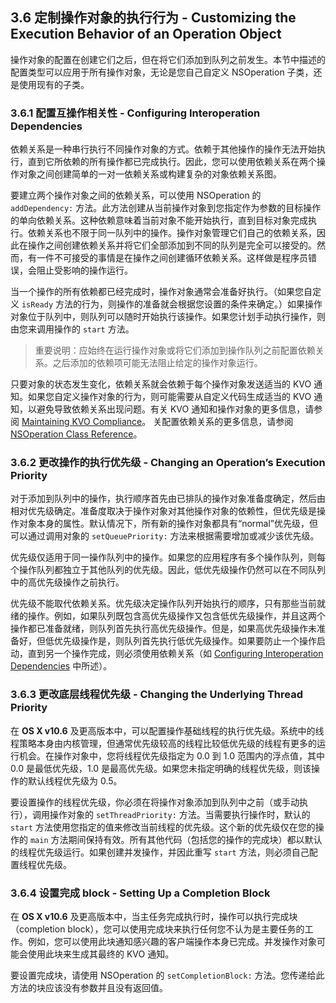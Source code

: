 ## 3.6 定制操作对象的执行行为 - Customizing the Execution Behavior of an Operation Object
操作对象的配置在创建它们之后，但在将它们添加到队列之前发生。本节中描述的配置类型可以应用于所有操作对象，无论是您自己自定义 NSOperation 子类，还是使用现有的子类。

### 3.6.1 配置互操作相关性 - Configuring Interoperation Dependencies
依赖关系是一种串行执行不同操作对象的方式。依赖于其他操作的操作无法开始执行，直到它所依赖的所有操作都已完成执行。因此，您可以使用依赖关系在两个操作对象之间创建简单的一对一依赖关系或构建复杂的对象依赖关系图。

要建立两个操作对象之间的依赖关系，可以使用 NSOperation 的 `addDependency:` 方法。此方法创建从当前操作对象到您指定作为参数的目标操作的单向依赖关系。这种依赖意味着当前对象不能开始执行，直到目标对象完成执行。依赖关系也不限于同一队列中的操作。操作对象管理它们自己的依赖关系，因此在操作之间创建依赖关系并将它们全部添加到不同的队列是完全可以接受的。然而，有一件不可接受的事情是在操作之间创建循环依赖关系。这样做是程序员错误，会阻止受影响的操作运行。

当一个操作的所有依赖都已经完成时，操作对象通常会准备好执行。（如果您自定义 `isReady` 方法的行为，则操作的准备就会根据您设置的条件来确定。）如果操作对象位于队列中，则队列可以随时开始执行该操作。如果您计划手动执行操作，则由您来调用操作的 `start` 方法。

> 重要说明：应始终在运行操作对象或将它们添加到操作队列之前配置依赖关系。之后添加的依赖项可能无法阻止给定的操作对象运行。

只要对象的状态发生变化，依赖关系就会依赖于每个操作对象发送适当的 KVO 通知。如果您自定义操作对象的行为，则可能需要从自定义代码生成适当的 KVO 通知，以避免导致依赖关系出现问题。有关 KVO 通知和操作对象的更多信息，请参阅 [Maintaining KVO Compliance](https://developer.apple.com/library/content/documentation/General/Conceptual/ConcurrencyProgrammingGuide/OperationObjects/OperationObjects.html#//apple_ref/doc/uid/TP40008091-CH101-SW10)。 关配置依赖关系的更多信息，请参阅 [NSOperation Class Reference](https://developer.apple.com/documentation/foundation/nsoperation)。

### 3.6.2 更改操作的执行优先级 - Changing an Operation’s Execution Priority
对于添加到队列中的操作，执行顺序首先由已排队的操作对象准备度确定，然后由相对优先级确定。准备度取决于操作对象对其他操作对象的依赖性，但优先级是操作对象本身的属性。默认情况下，所有新的操作对象都具有“normal”优先级，但可以通过调用对象的 `setQueuePriority:` 方法来根据需要增加或减少该优先级。

优先级仅适用于同一操作队列中的操作。如果您的应用程序有多个操作队列，则每个操作队列都独立于其他队列的优先级。因此，低优先级操作仍然可以在不同队列中的高优先级操作之前执行。

优先级不能取代依赖关系。优先级决定操作队列开始执行的顺序，只有那些当前就绪的操作。例如，如果队列既包含高优先级操作又包含低优先级操作，并且这两个操作都已准备就绪，则队列首先执行高优先级操作。但是，如果高优先级操作未准备好，但低优先级操作是，则队列首先执行低优先级操作。如果要防止一个操作启动，直到另一个操作完成，则必须使用依赖关系（如 [Configuring Interoperation Dependencies](https://developer.apple.com/library/content/documentation/General/Conceptual/ConcurrencyProgrammingGuide/OperationObjects/OperationObjects.html#//apple_ref/doc/uid/TP40008091-CH101-SW17) 中所述）。

### 3.6.3 更改底层线程优先级 - Changing the Underlying Thread Priority
在 **OS X v10.6** 及更高版本中，可以配置操作基础线程的执行优先级。系统中的线程策略本身由内核管理，但通常优先级较高的线程比较低优先级的线程有更多的运行机会。在操作对象中，您将线程优先级指定为 0.0 到 1.0 范围内的浮点值，其中 0.0 是最低优先级，1.0 是最高优先级。如果您未指定明确的线程优先级，则该操作的默认线程优先级为 0.5。

要设置操作的线程优先级，你必须在将操作对象添加到队列中之前（或手动执行），调用操作对象的 `setThreadPriority:` 方法。当需要执行操作时，默认的 `start` 方法使用您指定的值来修改当前线程的优先级。这个新的优先级仅在您的操作的 `main` 方法期间保持有效。所有其他代码（包括您的操作的完成块）都以默认的线程优先级运行。如果创建并发操作，并因此重写 `start` 方法，则必须自己配置线程优先级。

### 3.6.4 设置完成 block - Setting Up a Completion Block
在 **OS X v10.6** 及更高版本中，当主任务完成执行时，操作可以执行完成块（completion block），您可以使用完成块来执行任何您不认为是主要任务的工作。例如，您可以使用此块通知感兴趣的客户端操作本身已完成。并发操作对象可能会使用此块来生成其最终的 KVO 通知。

要设置完成块，请使用 NSOperation 的 `setCompletionBlock:` 方法。您传递给此方法的块应该没有参数并且没有返回值。
